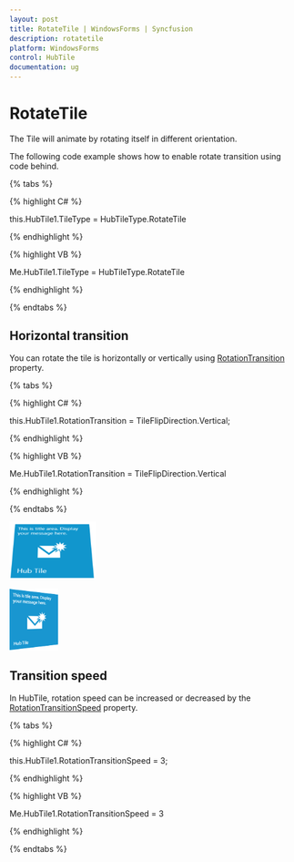 ```yaml
---
layout: post
title: RotateTile | WindowsForms | Syncfusion
description: rotatetile
platform: WindowsForms
control: HubTile
documentation: ug
---
```

# RotateTile

The Tile will animate by rotating itself in different orientation.

The following code example shows how to enable rotate transition using code behind.

{% tabs %}

{% highlight C# %}  

this.HubTile1.TileType = HubTileType.RotateTile

{% endhighlight %}

{% highlight VB %}

Me.HubTile1.TileType = HubTileType.RotateTile

 {% endhighlight %}
 
 {% endtabs %}

## Horizontal transition

You can rotate the tile is horizontally or vertically using [RotationTransition](https://help.syncfusion.com/cr/windowsforms/Syncfusion.Tools.Windows~Syncfusion.Windows.Forms.Tools.HubTile~RotationTransition.html) property.

{% tabs %}

{% highlight C# %}

this.HubTile1.RotationTransition = TileFlipDirection.Vertical;

{% endhighlight %}


{% highlight VB %} 

Me.HubTile1.RotationTransition = TileFlipDirection.Vertical

{% endhighlight %}

{% endtabs %}

![Horizontal transition](Concept-and-Features_images/Concept-and-Features_img4.png)

![Vertical transition](Concept-and-Features_images/Concept-and-Features_img5.png) 

## Transition speed

In HubTile, rotation speed can be increased or decreased by the [RotationTransitionSpeed](https://help.syncfusion.com/cr/windowsforms/Syncfusion.Tools.Windows~Syncfusion.Windows.Forms.Tools.HubTile~RotationTransitionSpeed.html) property.

{% tabs %}

{% highlight C# %}  

this.HubTile1.RotationTransitionSpeed = 3;

{% endhighlight %}

{% highlight VB %} 

Me.HubTile1.RotationTransitionSpeed = 3

{% endhighlight %}

{% endtabs %}
